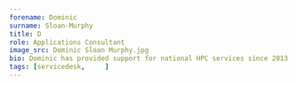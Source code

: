 ```yaml
---
forename: Dominic
surname: Sloan-Murphy
title: D
role: Applications Consultant 
image_src: Dominic Sloan Murphy.jpg
bio: Dominic has provided support for national HPC services since 2013 and is currently a member of the ARCHER2 Service Desk team.
tags: [servicedesk,     ] 
---
```

